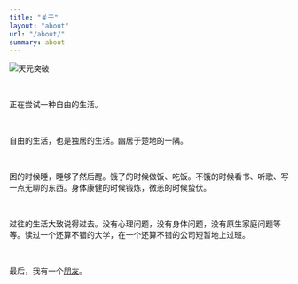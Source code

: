 ```yaml
---
title: "关于"
layout: "about"
url: "/about/"
summary: about
---
```


![天元突破](https://i.postimg.cc/gz618HLt/calcr.png)

<br>

正在尝试一种自由的生活。

<br>

自由的生活，也是独居的生活。幽居于楚地的一隅。

<br>

困的时候睡，睡够了然后醒。饿了的时候做饭、吃饭。不饿的时候看书、听歌、写一点无聊的东西。身体康健的时候锻炼，微恙的时候蛰伏。

<br>

过往的生活大致说得过去。没有心理问题，没有身体问题，没有原生家庭问题等等。读过一个还算不错的大学，在一个还算不错的公司短暂地上过班。

<br>

最后，我有一个[朋友](https://github.com/fanlumaster)。


